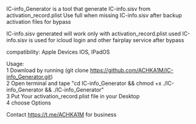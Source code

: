 IC-info_Generator is a tool that generate IC-info.sisv from activation_record.plist 
Use full when missing IC-info.sisv after backup activation files for bypass

IC-info.sisv generated will work only with activation_record.plist used
IC-info.sisv is used for icloud login and other fairplay service after bypass

compatibility:
Apple Devices IOS, IPadOS

Usage:                                                                                                                                        
1 Download by running (git clone https://github.com/ACHKA1M/IC-info_Generator.git)                                                                                    
2 Open terminal and tape  "cd IC-info_Generator && chmod +x ./IC-info_Generator && ./IC-info_Generator"                                                                                                  
3 Put Your activation_record.plist file in your Desktop                                                                          
4 choose Options 

Contact 
https://t.me/ACHKA1M for business
